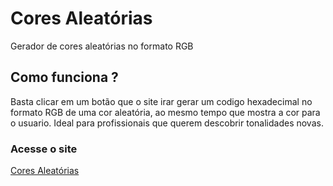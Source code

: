# Cores Aleatórias
Gerador de cores aleatórias no formato RGB
## Como funciona ?
Basta clicar em um botão que o site irar gerar um codigo hexadecimal no formato RGB de uma cor aleatória, ao mesmo tempo que mostra a cor para o usuario.
Ideal para profissionais que querem descobrir tonalidades novas.
### Acesse o site
[Cores Aleatórias](https://matheus-souza-rozendo.github.io/cores-aleatorias)

